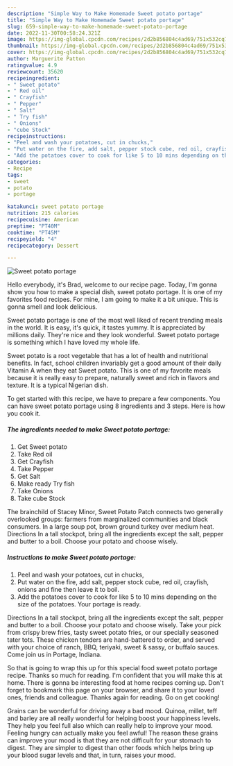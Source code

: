 ```yaml
---
description: "Simple Way to Make Homemade Sweet potato portage"
title: "Simple Way to Make Homemade Sweet potato portage"
slug: 659-simple-way-to-make-homemade-sweet-potato-portage
date: 2022-11-30T00:58:24.321Z
image: https://img-global.cpcdn.com/recipes/2d2b856804c4ad69/751x532cq70/sweet-potato-portage-recipe-main-photo.jpg
thumbnail: https://img-global.cpcdn.com/recipes/2d2b856804c4ad69/751x532cq70/sweet-potato-portage-recipe-main-photo.jpg
cover: https://img-global.cpcdn.com/recipes/2d2b856804c4ad69/751x532cq70/sweet-potato-portage-recipe-main-photo.jpg
author: Marguerite Patton
ratingvalue: 4.9
reviewcount: 35620
recipeingredient:
- " Sweet potato"
- " Red oil"
- " Crayfish"
- " Pepper"
- " Salt"
- " Try fish"
- " Onions"
- "cube Stock"
recipeinstructions:
- "Peel and wash your potatoes, cut in chucks,"
- "Put water on the fire, add salt, pepper stock cube, red oil, crayfish, onions and fine then leave it to boil."
- "Add the potatoes cover to cook for like 5 to 10 mins depending on the size of the potatoes. Your portage is ready."
categories:
- Recipe
tags:
- sweet
- potato
- portage

katakunci: sweet potato portage 
nutrition: 215 calories
recipecuisine: American
preptime: "PT40M"
cooktime: "PT45M"
recipeyield: "4"
recipecategory: Dessert

---
```



![Sweet potato portage](https://img-global.cpcdn.com/recipes/2d2b856804c4ad69/751x532cq70/sweet-potato-portage-recipe-main-photo.jpg)

Hello everybody, it's Brad, welcome to our recipe page. Today, I'm gonna show you how to make a special dish, sweet potato portage. It is one of my favorites food recipes. For mine, I am going to make it a bit unique. This is gonna smell and look delicious.

Sweet potato portage is one of the most well liked of recent trending meals in the world. It is easy, it's quick, it tastes yummy. It is appreciated by millions daily. They're nice and they look wonderful. Sweet potato portage is something which I have loved my whole life.

Sweet potato is a root vegetable that has a lot of health and nutritional benefits. In fact, school children invariably get a good amount of their daily Vitamin A when they eat Sweet potato. This is one of my favorite meals because it is really easy to prepare, naturally sweet and rich in flavors and texture. It is a typical Nigerian dish.


To get started with this recipe, we have to prepare a few components. You can have sweet potato portage using 8 ingredients and 3 steps. Here is how you cook it.

<!--inarticleads1-->

##### The ingredients needed to make Sweet potato portage:

1. Get  Sweet potato
1. Take  Red oil
1. Get  Crayfish
1. Take  Pepper
1. Get  Salt
1. Make ready  Try fish
1. Take  Onions
1. Take cube Stock


The brainchild of Stacey Minor, Sweet Potato Patch connects two generally overlooked groups: farmers from marginalized communities and black consumers. In a large soup pot, brown ground turkey over medium heat. Directions In a tall stockpot, bring all the ingredients except the salt, pepper and butter to a boil. Choose your potato and choose wisely. 

<!--inarticleads2-->

##### Instructions to make Sweet potato portage:

1. Peel and wash your potatoes, cut in chucks,
1. Put water on the fire, add salt, pepper stock cube, red oil, crayfish, onions and fine then leave it to boil.
1. Add the potatoes cover to cook for like 5 to 10 mins depending on the size of the potatoes. Your portage is ready.


Directions In a tall stockpot, bring all the ingredients except the salt, pepper and butter to a boil. Choose your potato and choose wisely. Take your pick from crispy brew fries, tasty sweet potato fries, or our specially seasoned tater tots. These chicken tenders are hand-battered to order, and served with your choice of ranch, BBQ, teriyaki, sweet &amp; sassy, or buffalo sauces. Come join us in Portage, Indiana. 

So that is going to wrap this up for this special food sweet potato portage recipe. Thanks so much for reading. I'm confident that you will make this at home. There is gonna be interesting food at home recipes coming up. Don't forget to bookmark this page on your browser, and share it to your loved ones, friends and colleague. Thanks again for reading. Go on get cooking!

Grains can be wonderful for driving away a bad mood. Quinoa, millet, teff and barley are all really wonderful for helping boost your happiness levels. They help you feel full also which can really help to improve your mood. Feeling hungry can actually make you feel awful! The reason these grains can improve your mood is that they are not difficult for your stomach to digest. They are simpler to digest than other foods which helps bring up your blood sugar levels and that, in turn, raises your mood.
